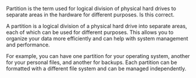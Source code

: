 Partition is the term used for logical division of physical hard drives to separate areas in the hardware for different purposes. Is this correct.

A partition is a logical division of a physical hard drive into separate areas, each of which can be used for different purposes. This allows you to organize your data more efficiently and can help with system management and performance.

For example, you can have one partition for your operating system, another for your personal files, and another for backups. Each partition can be formatted with a different file system and can be managed independently.
